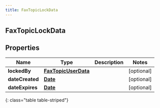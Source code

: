 ```yaml
---
title: FaxTopicLockData
---
```


## FaxTopicLockData

## Properties

| Name            | Type                                                             | Description | Notes      |
| --------------- | ---------------------------------------------------------------- | ----------- | ---------- |
| **lockedBy**    | <!----><!---->[**FaxTopicUserData**](FaxTopicUserData.md)<!----> |             | [optional] |
| **dateCreated** | <!----><!---->[**Date**](Date.md)<!---->                         |             | [optional] |
| **dateExpires** | <!----><!---->[**Date**](Date.md)<!---->                         |             | [optional] |

{: class="table table-striped"}
